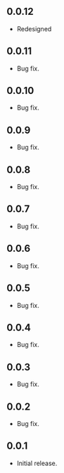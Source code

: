 ## 0.0.12

- Redesigned

## 0.0.11

- Bug fix.

## 0.0.10

- Bug fix.

## 0.0.9

- Bug fix.

## 0.0.8

- Bug fix.

## 0.0.7

- Bug fix.

## 0.0.6

- Bug fix.

## 0.0.5

- Bug fix.

## 0.0.4

- Bug fix.

## 0.0.3

- Bug fix.

## 0.0.2

- Bug fix.

## 0.0.1

- Initial release.
